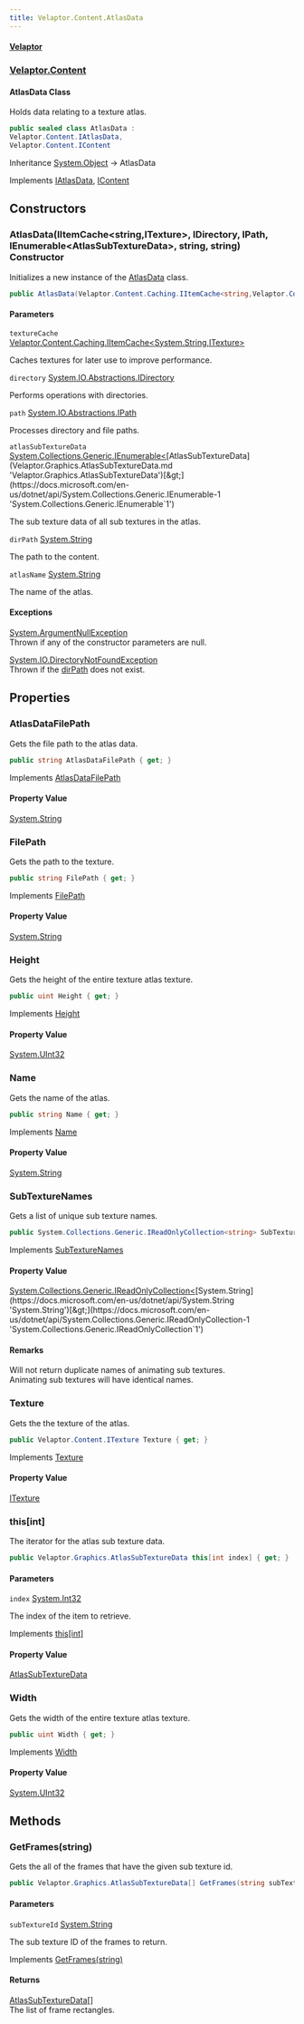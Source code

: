 ```yaml
---
title: Velaptor.Content.AtlasData
---
```


#### [Velaptor](Namespaces.md 'Velaptor Namespaces')
### [Velaptor.Content](Velaptor.Content.md 'Velaptor.Content')

#### AtlasData Class

Holds data relating to a texture atlas.

```csharp
public sealed class AtlasData :
Velaptor.Content.IAtlasData,
Velaptor.Content.IContent
```

Inheritance [System.Object](https://docs.microsoft.com/en-us/dotnet/api/System.Object 'System.Object') → AtlasData

Implements [IAtlasData](Velaptor.Content.IAtlasData.md 'Velaptor.Content.IAtlasData'), [IContent](Velaptor.Content.IContent.md 'Velaptor.Content.IContent')
## Constructors

<a name='Velaptor.Content.AtlasData.AtlasData(Velaptor.Content.Caching.IItemCache<string,Velaptor.Content.ITexture>,System.IO.Abstractions.IDirectory,System.IO.Abstractions.IPath,System.Collections.Generic.IEnumerable<Velaptor.Graphics.AtlasSubTextureData>,string,string)'></a>

### AtlasData(IItemCache&lt;string,ITexture&gt;, IDirectory, IPath, IEnumerable&lt;AtlasSubTextureData&gt;, string, string) Constructor

Initializes a new instance of the [AtlasData](Velaptor.Content.AtlasData.md 'Velaptor.Content.AtlasData') class.

```csharp
public AtlasData(Velaptor.Content.Caching.IItemCache<string,Velaptor.Content.ITexture> textureCache, System.IO.Abstractions.IDirectory directory, System.IO.Abstractions.IPath path, System.Collections.Generic.IEnumerable<Velaptor.Graphics.AtlasSubTextureData> atlasSubTextureData, string dirPath, string atlasName);
```
#### Parameters

<a name='Velaptor.Content.AtlasData.AtlasData(Velaptor.Content.Caching.IItemCache<string,Velaptor.Content.ITexture>,System.IO.Abstractions.IDirectory,System.IO.Abstractions.IPath,System.Collections.Generic.IEnumerable<Velaptor.Graphics.AtlasSubTextureData>,string,string).textureCache'></a>

`textureCache` [Velaptor.Content.Caching.IItemCache&lt;](Velaptor.Content.Caching.IItemCache_TCacheKey,TCacheType_.md 'Velaptor.Content.Caching.IItemCache<TCacheKey,TCacheType>')[System.String](https://docs.microsoft.com/en-us/dotnet/api/System.String 'System.String')[,](Velaptor.Content.Caching.IItemCache_TCacheKey,TCacheType_.md 'Velaptor.Content.Caching.IItemCache<TCacheKey,TCacheType>')[ITexture](Velaptor.Content.ITexture.md 'Velaptor.Content.ITexture')[&gt;](Velaptor.Content.Caching.IItemCache_TCacheKey,TCacheType_.md 'Velaptor.Content.Caching.IItemCache<TCacheKey,TCacheType>')

Caches textures for later use to improve performance.

<a name='Velaptor.Content.AtlasData.AtlasData(Velaptor.Content.Caching.IItemCache<string,Velaptor.Content.ITexture>,System.IO.Abstractions.IDirectory,System.IO.Abstractions.IPath,System.Collections.Generic.IEnumerable<Velaptor.Graphics.AtlasSubTextureData>,string,string).directory'></a>

`directory` [System.IO.Abstractions.IDirectory](https://docs.microsoft.com/en-us/dotnet/api/System.IO.Abstractions.IDirectory 'System.IO.Abstractions.IDirectory')

Performs operations with directories.

<a name='Velaptor.Content.AtlasData.AtlasData(Velaptor.Content.Caching.IItemCache<string,Velaptor.Content.ITexture>,System.IO.Abstractions.IDirectory,System.IO.Abstractions.IPath,System.Collections.Generic.IEnumerable<Velaptor.Graphics.AtlasSubTextureData>,string,string).path'></a>

`path` [System.IO.Abstractions.IPath](https://docs.microsoft.com/en-us/dotnet/api/System.IO.Abstractions.IPath 'System.IO.Abstractions.IPath')

Processes directory and file paths.

<a name='Velaptor.Content.AtlasData.AtlasData(Velaptor.Content.Caching.IItemCache<string,Velaptor.Content.ITexture>,System.IO.Abstractions.IDirectory,System.IO.Abstractions.IPath,System.Collections.Generic.IEnumerable<Velaptor.Graphics.AtlasSubTextureData>,string,string).atlasSubTextureData'></a>

`atlasSubTextureData` [System.Collections.Generic.IEnumerable&lt;](https://docs.microsoft.com/en-us/dotnet/api/System.Collections.Generic.IEnumerable-1 'System.Collections.Generic.IEnumerable`1')[AtlasSubTextureData](Velaptor.Graphics.AtlasSubTextureData.md 'Velaptor.Graphics.AtlasSubTextureData')[&gt;](https://docs.microsoft.com/en-us/dotnet/api/System.Collections.Generic.IEnumerable-1 'System.Collections.Generic.IEnumerable`1')

The sub texture data of all sub textures in the atlas.

<a name='Velaptor.Content.AtlasData.AtlasData(Velaptor.Content.Caching.IItemCache<string,Velaptor.Content.ITexture>,System.IO.Abstractions.IDirectory,System.IO.Abstractions.IPath,System.Collections.Generic.IEnumerable<Velaptor.Graphics.AtlasSubTextureData>,string,string).dirPath'></a>

`dirPath` [System.String](https://docs.microsoft.com/en-us/dotnet/api/System.String 'System.String')

The path to the content.

<a name='Velaptor.Content.AtlasData.AtlasData(Velaptor.Content.Caching.IItemCache<string,Velaptor.Content.ITexture>,System.IO.Abstractions.IDirectory,System.IO.Abstractions.IPath,System.Collections.Generic.IEnumerable<Velaptor.Graphics.AtlasSubTextureData>,string,string).atlasName'></a>

`atlasName` [System.String](https://docs.microsoft.com/en-us/dotnet/api/System.String 'System.String')

The name of the atlas.

#### Exceptions

[System.ArgumentNullException](https://docs.microsoft.com/en-us/dotnet/api/System.ArgumentNullException 'System.ArgumentNullException')  
Thrown if any of the constructor parameters are null.

[System.IO.DirectoryNotFoundException](https://docs.microsoft.com/en-us/dotnet/api/System.IO.DirectoryNotFoundException 'System.IO.DirectoryNotFoundException')  
Thrown if the [dirPath](Velaptor.Content.AtlasData.md#Velaptor.Content.AtlasData.AtlasData(Velaptor.Content.Caching.IItemCache_string,Velaptor.Content.ITexture_,System.IO.Abstractions.IDirectory,System.IO.Abstractions.IPath,System.Collections.Generic.IEnumerable_Velaptor.Graphics.AtlasSubTextureData_,string,string).dirPath 'Velaptor.Content.AtlasData.AtlasData(Velaptor.Content.Caching.IItemCache<string,Velaptor.Content.ITexture>, System.IO.Abstractions.IDirectory, System.IO.Abstractions.IPath, System.Collections.Generic.IEnumerable<Velaptor.Graphics.AtlasSubTextureData>, string, string).dirPath') does not exist.
## Properties

<a name='Velaptor.Content.AtlasData.AtlasDataFilePath'></a>

### AtlasDataFilePath 

Gets the file path to the atlas data.

```csharp
public string AtlasDataFilePath { get; }
```

Implements [AtlasDataFilePath](Velaptor.Content.IAtlasData.md#Velaptor.Content.IAtlasData.AtlasDataFilePath 'Velaptor.Content.IAtlasData.AtlasDataFilePath')

#### Property Value
[System.String](https://docs.microsoft.com/en-us/dotnet/api/System.String 'System.String')

<a name='Velaptor.Content.AtlasData.FilePath'></a>

### FilePath 

Gets the path to the texture.

```csharp
public string FilePath { get; }
```

Implements [FilePath](Velaptor.Content.IContent.md#Velaptor.Content.IContent.FilePath 'Velaptor.Content.IContent.FilePath')

#### Property Value
[System.String](https://docs.microsoft.com/en-us/dotnet/api/System.String 'System.String')

<a name='Velaptor.Content.AtlasData.Height'></a>

### Height 

Gets the height of the entire texture atlas texture.

```csharp
public uint Height { get; }
```

Implements [Height](Velaptor.Content.IAtlasData.md#Velaptor.Content.IAtlasData.Height 'Velaptor.Content.IAtlasData.Height')

#### Property Value
[System.UInt32](https://docs.microsoft.com/en-us/dotnet/api/System.UInt32 'System.UInt32')

<a name='Velaptor.Content.AtlasData.Name'></a>

### Name 

Gets the name of the atlas.

```csharp
public string Name { get; }
```

Implements [Name](Velaptor.Content.IContent.md#Velaptor.Content.IContent.Name 'Velaptor.Content.IContent.Name')

#### Property Value
[System.String](https://docs.microsoft.com/en-us/dotnet/api/System.String 'System.String')

<a name='Velaptor.Content.AtlasData.SubTextureNames'></a>

### SubTextureNames 

Gets a list of unique sub texture names.

```csharp
public System.Collections.Generic.IReadOnlyCollection<string> SubTextureNames { get; }
```

Implements [SubTextureNames](Velaptor.Content.IAtlasData.md#Velaptor.Content.IAtlasData.SubTextureNames 'Velaptor.Content.IAtlasData.SubTextureNames')

#### Property Value
[System.Collections.Generic.IReadOnlyCollection&lt;](https://docs.microsoft.com/en-us/dotnet/api/System.Collections.Generic.IReadOnlyCollection-1 'System.Collections.Generic.IReadOnlyCollection`1')[System.String](https://docs.microsoft.com/en-us/dotnet/api/System.String 'System.String')[&gt;](https://docs.microsoft.com/en-us/dotnet/api/System.Collections.Generic.IReadOnlyCollection-1 'System.Collections.Generic.IReadOnlyCollection`1')

#### Remarks
Will not return duplicate names of animating sub textures.  
Animating sub textures will have identical names.

<a name='Velaptor.Content.AtlasData.Texture'></a>

### Texture 

Gets the the texture of the atlas.

```csharp
public Velaptor.Content.ITexture Texture { get; }
```

Implements [Texture](Velaptor.Content.IAtlasData.md#Velaptor.Content.IAtlasData.Texture 'Velaptor.Content.IAtlasData.Texture')

#### Property Value
[ITexture](Velaptor.Content.ITexture.md 'Velaptor.Content.ITexture')

<a name='Velaptor.Content.AtlasData.this[int]'></a>

### this[int] 

The iterator for the atlas sub texture data.

```csharp
public Velaptor.Graphics.AtlasSubTextureData this[int index] { get; }
```
#### Parameters

<a name='Velaptor.Content.AtlasData.this[int].index'></a>

`index` [System.Int32](https://docs.microsoft.com/en-us/dotnet/api/System.Int32 'System.Int32')

The index of the item to retrieve.

Implements [this[int]](Velaptor.Content.IAtlasData.md#Velaptor.Content.IAtlasData.this[int] 'Velaptor.Content.IAtlasData.this[int]')

#### Property Value
[AtlasSubTextureData](Velaptor.Graphics.AtlasSubTextureData.md 'Velaptor.Graphics.AtlasSubTextureData')

<a name='Velaptor.Content.AtlasData.Width'></a>

### Width 

Gets the width of the entire texture atlas texture.

```csharp
public uint Width { get; }
```

Implements [Width](Velaptor.Content.IAtlasData.md#Velaptor.Content.IAtlasData.Width 'Velaptor.Content.IAtlasData.Width')

#### Property Value
[System.UInt32](https://docs.microsoft.com/en-us/dotnet/api/System.UInt32 'System.UInt32')
## Methods

<a name='Velaptor.Content.AtlasData.GetFrames(string)'></a>

### GetFrames(string) 

Gets the all of the frames that have the given sub texture id.

```csharp
public Velaptor.Graphics.AtlasSubTextureData[] GetFrames(string subTextureId);
```
#### Parameters

<a name='Velaptor.Content.AtlasData.GetFrames(string).subTextureId'></a>

`subTextureId` [System.String](https://docs.microsoft.com/en-us/dotnet/api/System.String 'System.String')

The sub texture ID of the frames to return.

Implements [GetFrames(string)](Velaptor.Content.IAtlasData.md#Velaptor.Content.IAtlasData.GetFrames(string) 'Velaptor.Content.IAtlasData.GetFrames(string)')

#### Returns
[AtlasSubTextureData](Velaptor.Graphics.AtlasSubTextureData.md 'Velaptor.Graphics.AtlasSubTextureData')[[]](https://docs.microsoft.com/en-us/dotnet/api/System.Array 'System.Array')  
The list of frame rectangles.